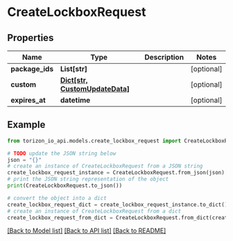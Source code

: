 # CreateLockboxRequest


## Properties

Name | Type | Description | Notes
------------ | ------------- | ------------- | -------------
**package_ids** | **List[str]** |  | [optional] 
**custom** | [**Dict[str, CustomUpdateData]**](CustomUpdateData.md) |  | [optional] 
**expires_at** | **datetime** |  | [optional] 

## Example

```python
from torizon_io_api.models.create_lockbox_request import CreateLockboxRequest

# TODO update the JSON string below
json = "{}"
# create an instance of CreateLockboxRequest from a JSON string
create_lockbox_request_instance = CreateLockboxRequest.from_json(json)
# print the JSON string representation of the object
print(CreateLockboxRequest.to_json())

# convert the object into a dict
create_lockbox_request_dict = create_lockbox_request_instance.to_dict()
# create an instance of CreateLockboxRequest from a dict
create_lockbox_request_from_dict = CreateLockboxRequest.from_dict(create_lockbox_request_dict)
```
[[Back to Model list]](../README.md#documentation-for-models) [[Back to API list]](../README.md#documentation-for-api-endpoints) [[Back to README]](../README.md)


